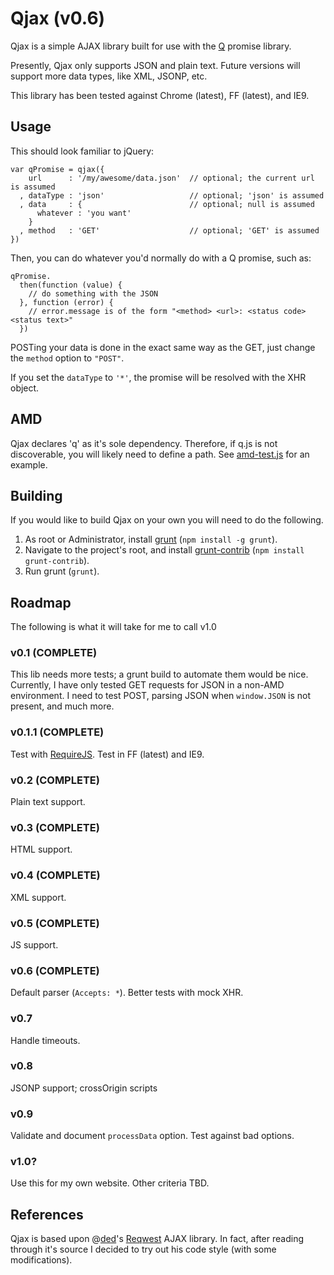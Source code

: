 Qjax (v0.6)
=============

Qjax is a simple AJAX library built for use with the [Q](http://documentup.com/kriskowal/q/) promise library.

Presently, Qjax only supports JSON and plain text.
Future versions will support more data types, like XML, JSONP, etc.

This library has been tested against Chrome (latest), FF (latest), and IE9.


Usage
-----

This should look familiar to jQuery:

    var qPromise = qjax({
        url      : '/my/awesome/data.json'  // optional; the current url is assumed
      , dataType : 'json'                   // optional; 'json' is assumed
      , data     : {                        // optional; null is assumed
          whatever : 'you want'
        }
      , method   : 'GET'                    // optional; 'GET' is assumed
    })

Then, you can do whatever you'd normally do with a Q promise, such as:

    qPromise.
      then(function (value) {
        // do something with the JSON
      }, function (error) {
        // error.message is of the form "<method> <url>: <status code> <status text>"
      })

POSTing your data is done in the exact same way as the GET, just change the `method` option to `"POST"`.

If you set the `dataType` to `'*'`, the promise will be resolved with the XHR object.


AMD
---

Qjax declares 'q' as it's sole dependency.
Therefore, if q.js is not discoverable, you will likely need to define a path.
See [amd-test.js](https://github.com/geowa4/qjax/blob/master/test/amd/amd-test.js) for an example.


Building
--------

If you would like to build Qjax on your own you will need to do the following.

1. As root or Administrator, install [grunt](https://github.com/cowboy/grunt) 
   (`npm install -g grunt`).
1. Navigate to the project's root, and 
   install [grunt-contrib](https://github.com/gruntjs/grunt-contrib) 
   (`npm install grunt-contrib`).
1. Run grunt (`grunt`).


Roadmap
-------

The following is what it will take for me to call v1.0


### v0.1 (COMPLETE)

This lib needs more tests; a grunt build to automate them would be nice.
Currently, I have only tested GET requests for JSON in a non-AMD environment.
I need to test POST, parsing JSON when `window.JSON` is not present, and much more.

### v0.1.1 (COMPLETE)

Test with [RequireJS](http://requirejs.org/).
Test in FF (latest) and IE9.

### v0.2 (COMPLETE)

Plain text support.

### v0.3 (COMPLETE)

HTML support.

### v0.4 (COMPLETE)

XML support.

### v0.5 (COMPLETE)

JS support.

### v0.6 (COMPLETE)

Default parser (`Accepts: *`).
Better tests with mock XHR.

### v0.7

Handle timeouts.

### v0.8

JSONP support; crossOrigin scripts

### v0.9

Validate and document `processData` option.
Test against bad options.

### v1.0?

Use this for my own website.
Other criteria TBD.


References
----------

Qjax is based upon @[ded](https://github.com/ded)'s [Reqwest](https://github.com/ded/reqwest) AJAX library.
In fact, after reading through it's source I decided to try out his code style (with some modifications).
